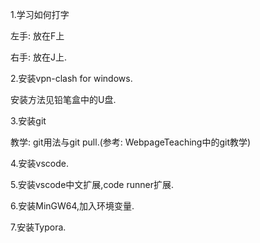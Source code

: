 1.学习如何打字

左手: 放在F上

右手: 放在J上.

2.安装vpn-clash for windows.

安装方法见铅笔盒中的U盘.

3.安装git

教学: git用法与git pull.(参考: WebpageTeaching中的git教学)

4.安装vscode.

5.安装vscode中文扩展,code runner扩展.

6.安装MinGW64,加入环境变量.

7.安装Typora.